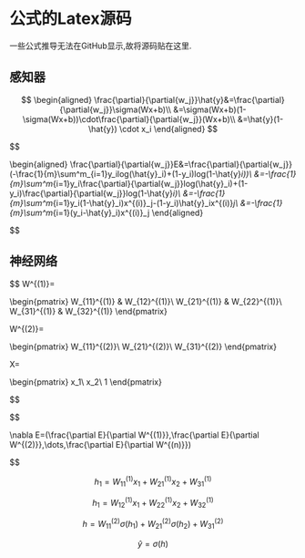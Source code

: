 # 公式的Latex源码

一些公式推导无法在GitHub显示,故将源码贴在这里.

## 感知器

$$
\begin{aligned}
    \frac{\partial}{\partial{w_j}}\hat{y}&=\frac{\partial}{\partial{w_j}}\sigma(Wx+b)\\
    &=\sigma(Wx+b)(1-\sigma(Wx+b))\cdot\frac{\partial}{\partial{w_j}}(Wx+b)\\
    &=\hat{y}(1-\hat{y}) \cdot x_i
\end{aligned}
$$

$$

\begin{aligned}
    \frac{\partial}{\partial{w_j}}E&=\frac{\partial}{\partial{w_j}}(-\frac{1}{m}\sum^m_{i=1}y_ilog(\hat{y}_i)+(1-y_i)log(1-\hat{y}_i))\\
    &=-\frac{1}{m}\sum^m_{i=1}y_i\frac{\partial}{\partial{w_j}}log(\hat{y}_i)+(1-y_i)\frac{\partial}{\partial{w_j}}log(1-\hat{y}_i)\\
    &=-\frac{1}{m}\sum^m_{i=1}y_i(1-\hat{y}_i)x^{(i)}_j-(1-y_i)\hat{y}_ix^{(i)}_j\\
    &=-\frac{1}{m}\sum^m_{i=1}(y_i-\hat{y}_i)x^{(i)}_j
\end{aligned}

$$

## 神经网络

$$
W^{(1)}=

\begin{pmatrix}
    W_{11}^{(1)} & W_{12}^{(1)}\\
    W_{21}^{(1)} & W_{22}^{(1)}\\
    W_{31}^{(1)} & W_{32}^{(1)}
\end{pmatrix}

W^{(2)}=

\begin{pmatrix}
    W_{11}^{(2)}\\
    W_{21}^{(2)}\\
    W_{31}^{(2)}
\end{pmatrix}

X=

\begin{pmatrix}
    x_1\\
    x_2\\
    1
\end{pmatrix}

$$

$$

\nabla E=(\frac{\partial E}{\partial W^{(1)}},\frac{\partial E}{\partial W^{(2)}},\dots,\frac{\partial E}{\partial W^{(n)}})

$$

$$h_1=W^{(1)}_{11}x_1+W^{(1)}_{21}x_2+W^{(1)}_{31}$$

$$h_1=W^{(1)}_{12}x_1+W^{(1)}_{22}x_2+W^{(1)}_{32}$$

$$h=W^{(2)}_{11}\sigma(h_1)+W^{(2)}_{21}\sigma(h_2)+W^{(2)}_{31}$$

$$\hat{y}=\sigma(h)$$

